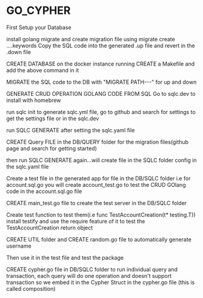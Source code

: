 # GO_CYPHER


First Setup your Database



install golang migrate and create migration file using migrate create ....keywords
Copy the SQL code into the generated .up file and revert in the .down file

CREATE DATABASE on the docker instance running
CREATE a Makefile and add the above command in it

MIGRATE the SQL code to the DB with "MIGRATE PATH---" for up and down

GENERATE CRUD OPERATION GOLANG CODE FROM SQL
Go to sqlc.dev to install with homebrew

run sqlc init to generate sqlc.yml file, go to github and search for settings to get the settings file or in the sqlc.dev

run SQLC GENERATE after setting the sqlc.yaml file

CREATE Query FILE in the DB/QUERY folder for the migration files(github page and search for getting started)

then run SQLC GENERATE again...will create file in the SQLC folder config in the sqlc.yaml file

Create a test file in the generated app for file in the DB/SQLC folder i.e for account.sql.go you will create account_test.go to test the CRUD GOlang code in the account.sql.go file

CREATE main_test.go file to create the test server in the DB/SQLC folder

Create test function to test them(i.e func TestAccountCreation(t* testing.T))
install testify and use the require feature of it to test the TestAccountCreation return object

CREATE UTIL folder and CREATE random.go file to automatically generate username

Then use it in the test file and test the package

CREATE cypher.go file in DB/SQLC folder to run individual query and transaction, each query will do one operation and doesn't support transaction so we embed it in the Cypher Struct in the cypher.go file (this is called composition)
